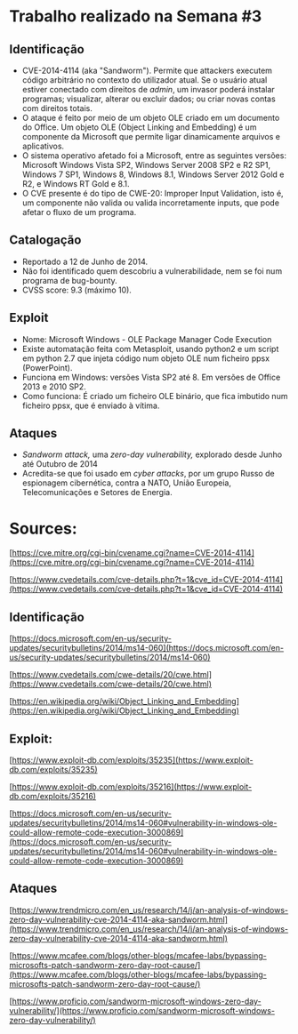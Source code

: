 # Trabalho realizado na Semana #3

## Identificação

- CVE-2014-4114 (aka "Sandworm"). Permite que attackers executem código arbitrário no contexto do utilizador atual. Se o usuário atual estiver conectado com direitos de *admin*, um invasor poderá instalar programas; visualizar, alterar ou excluir dados; ou criar novas contas com direitos totais.
- O ataque é feito por meio de um objeto OLE criado em um documento do Office. Um objeto OLE (Object Linking and Embedding) é um componente da Microsoft que permite ligar dinamicamente arquivos e aplicativos.
- O sistema operativo afetado foi a Microsoft, entre as seguintes versões: Microsoft Windows Vista SP2, Windows Server 2008 SP2 e R2 SP1, Windows 7 SP1, Windows 8, Windows 8.1, Windows Server 2012 Gold e R2, e Windows RT Gold e 8.1.
- O CVE presente é do tipo de CWE-20: Improper Input Validation, isto é, um componente não valida ou valida incorretamente inputs, que pode afetar o fluxo de um programa.

## Catalogação

- Reportado a 12 de Junho de 2014.
- Não foi identificado quem descobriu a vulnerabilidade, nem se foi num programa de bug-bounty.
- CVSS score: 9.3 (máximo 10).

## Exploit

- Nome: Microsoft Windows - OLE Package Manager Code Execution
- Existe automatação feita com Metasploit, usando python2 e um script em python 2.7 que injeta código num objeto OLE num ficheiro ppsx (PowerPoint).
- Funciona em Windows: versões Vista SP2 até 8. Em versões de Office 2013 e 2010 SP2.
- Como funciona: É criado um ficheiro OLE binário, que fica imbutido num ficheiro ppsx, que é enviado à vítima.

## Ataques

- *Sandworm attack,* uma *zero-day vulnerability,* explorado desde Junho até Outubro de 2014
- Acredita-se que foi usado em *cyber attacks*, por um grupo Russo de espionagem cibernética, contra a NATO, União Europeia, Telecomunicações e Setores de Energia.

# Sources:

[https://cve.mitre.org/cgi-bin/cvename.cgi?name=CVE-2014-4114](https://cve.mitre.org/cgi-bin/cvename.cgi?name=CVE-2014-4114)

[https://www.cvedetails.com/cve-details.php?t=1&cve_id=CVE-2014-4114](https://www.cvedetails.com/cve-details.php?t=1&cve_id=CVE-2014-4114)

## Identificação

[https://docs.microsoft.com/en-us/security-updates/securitybulletins/2014/ms14-060](https://docs.microsoft.com/en-us/security-updates/securitybulletins/2014/ms14-060)

[https://www.cvedetails.com/cwe-details/20/cwe.html](https://www.cvedetails.com/cwe-details/20/cwe.html)

[https://en.wikipedia.org/wiki/Object_Linking_and_Embedding](https://en.wikipedia.org/wiki/Object_Linking_and_Embedding)

## Exploit:

[https://www.exploit-db.com/exploits/35235](https://www.exploit-db.com/exploits/35235)

[https://www.exploit-db.com/exploits/35216](https://www.exploit-db.com/exploits/35216)

[https://docs.microsoft.com/en-us/security-updates/securitybulletins/2014/ms14-060#vulnerability-in-windows-ole-could-allow-remote-code-execution-3000869](https://docs.microsoft.com/en-us/security-updates/securitybulletins/2014/ms14-060#vulnerability-in-windows-ole-could-allow-remote-code-execution-3000869)

## Ataques

[https://www.trendmicro.com/en_us/research/14/j/an-analysis-of-windows-zero-day-vulnerability-cve-2014-4114-aka-sandworm.html](https://www.trendmicro.com/en_us/research/14/j/an-analysis-of-windows-zero-day-vulnerability-cve-2014-4114-aka-sandworm.html)

[https://www.mcafee.com/blogs/other-blogs/mcafee-labs/bypassing-microsofts-patch-sandworm-zero-day-root-cause/](https://www.mcafee.com/blogs/other-blogs/mcafee-labs/bypassing-microsofts-patch-sandworm-zero-day-root-cause/)

[https://www.proficio.com/sandworm-microsoft-windows-zero-day-vulnerability/](https://www.proficio.com/sandworm-microsoft-windows-zero-day-vulnerability/)
